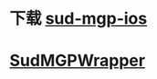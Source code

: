 # 下载 [sud-mgp-ios](https://github.com/SudTechnology/sud-mgp-ios/releases)

# [SudMGPWrapper](https://github.com/SudTechnology/SudMGPWrapper)
